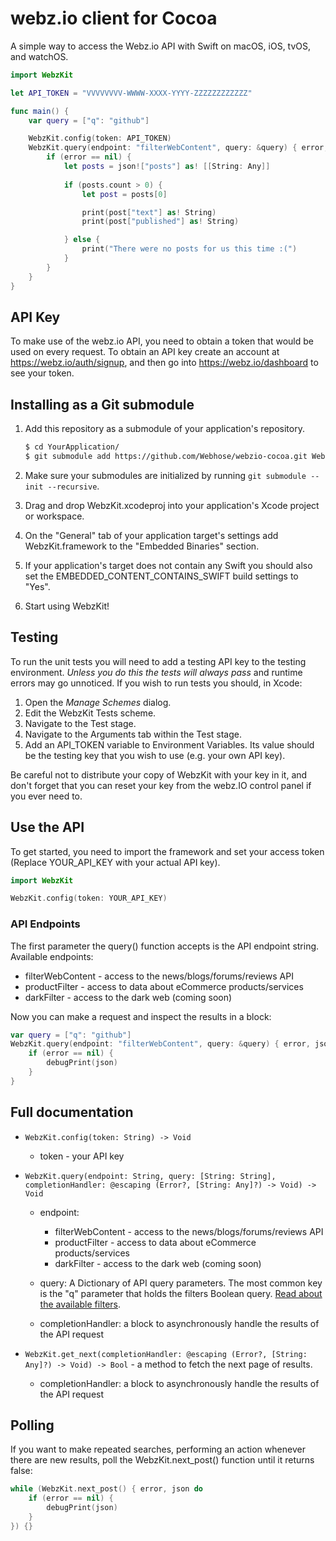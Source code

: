 
# webz.io client for Cocoa

A simple way to access the Webz.io API with Swift on macOS, iOS, tvOS, and watchOS.

```swift
import WebzKit

let API_TOKEN = "VVVVVVVV-WWWW-XXXX-YYYY-ZZZZZZZZZZZZ"

func main() {
    var query = ["q": "github"]

    WebzKit.config(token: API_TOKEN)
    WebzKit.query(endpoint: "filterWebContent", query: &query) { error, json do
        if (error == nil) {
            let posts = json!["posts"] as! [[String: Any]]
            
            if (posts.count > 0) {
                let post = posts[0]

                print(post["text"] as! String)
                print(post["published"] as! String)

            } else {
                print("There were no posts for us this time :(")
            }
        }
    }
}

```

## API Key

To make use of the webz.io API, you need to obtain a token that would be used
on every request. To obtain an API key create an account at https://webz.io/auth/signup,
and then go into https://webz.io/dashboard to see your token.

## Installing as a Git submodule

1. Add this repository as a submodule of your application's repository.

   ```bash
   $ cd YourApplication/
   $ git submodule add https://github.com/Webhose/webzio-cocoa.git WebzKit

   ```

2. Make sure your submodules are initialized by running `git submodule --init --recursive`.

3. Drag and drop WebzKit.xcodeproj into your application's Xcode project or workspace.

4. On the "General" tab of your application target's settings add WebzKit.framework to
   the "Embedded Binaries" section.

5. If your application's target does not contain any Swift you should also set the
   EMBEDDED_CONTENT_CONTAINS_SWIFT build settings to "Yes".

6. Start using WebzKit!

## Testing

To run the unit tests you will need to add a testing API key to the testing environment.
_Unless you do this the tests will always pass_ and runtime errors may go unnoticed. If
you wish to run tests you should, in Xcode:

1. Open the _Manage Schemes_ dialog.
2. Edit the WebzKit Tests scheme.
3. Navigate to the Test stage.
4. Navigate to the Arguments tab within the Test stage.
5. Add an API_TOKEN variable to Environment Variables. Its value should be the testing
   key that you wish to use (e.g. your own API key).

Be careful not to distribute your copy of WebzKit with your key in it, and don't
forget that you can reset your key from the webz.IO control panel if you ever need to.

## Use the API

To get started, you need to import the framework and set your access token (Replace
YOUR_API_KEY with your actual API key).

```swift
import WebzKit

WebzKit.config(token: YOUR_API_KEY)

```

### API Endpoints

The first parameter the query() function accepts is the API endpoint string. Available
endpoints:

* filterWebContent - access to the news/blogs/forums/reviews API
* productFilter - access to data about eCommerce products/services
* darkFilter    - access to the dark web (coming soon)

Now you can make a request and inspect the results in a block:

```swift
var query = ["q": "github"]
WebzKit.query(endpoint: "filterWebContent", query: &query) { error, json do
    if (error == nil) {
        debugPrint(json)
    }
}

```

## Full documentation

* `WebzKit.config(token: String) -> Void`

    * token - your API key

* `WebzKit.query(endpoint: String, query: [String: String],
       completionHandler: @escaping (Error?, [String: Any]?) -> Void) -> Void`

    * endpoint:
        * filterWebContent - access to the news/blogs/forums/reviews API
        * productFilter - access to data about eCommerce products/services
        * darkFilter - access to the dark web (coming soon)

    * query: A Dictionary of API query parameters. The most common key is the "q" parameter
             that holds the filters Boolean query.
             [Read about the available filters](https://webz.io/documentation).

    * completionHandler: a block to asynchronously handle the results of the API request

* `WebzKit.get_next(completionHandler: @escaping (Error?, [String: Any]?) -> Void) -> Bool` - a method to fetch the next page of results.

    * completionHandler: a block to asynchronously handle the results of the API request

## Polling

If you want to make repeated searches, performing an action whenever there are new
results, poll the WebzKit.next_post() function until it returns false:

```swift
while (WebzKit.next_post() { error, json do
    if (error == nil) {
        debugPrint(json)
    }
}) {}

```
